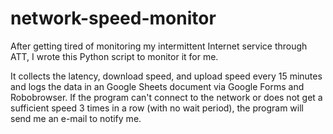 # network-speed-monitor

After getting tired of monitoring my intermittent Internet service through ATT, I wrote this Python script to monitor it for me.

It collects the latency, download speed, and upload speed every 15 minutes and logs the data in an Google Sheets document via Google Forms and Robobrowser. If the program can't connect to the network or does not get a sufficient speed 3 times in a row (with no wait period), the program will send me an e-mail to notify me.
